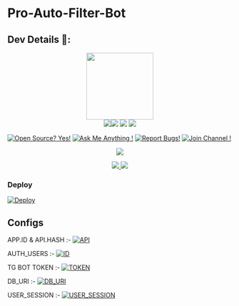 # Pro-Auto-Filter-Bot

## Dev Details 👤:

<p align="middle">
<img src="https://telegra.ph/file/226864ccdedc955297cfa.jpg" width="150" height="150"><br>
<img src="https://t.me/uniunioo"><img src="https://telegra.ph/file/8e02dfa1af35ee3f049d9.jpg"></a>
<img src="https://badgen.net/badge/Sᴛᴀᴛᴇ/Kᴇʀᴀʟᴀ/purple?icon=terminal&labelColor=red"></a>
<a href="https://telegram.dog/uniunioo"><img src="https://img.shields.io/badge/Tᴇʟᴇɢʀᴀᴍ-Cᴏɴᴛᴀᴄᴛ-blue.svg?logo=telegram"></a>
<p align="left">
</p>                                                           
                                                    
[![Open Source? Yes!](https://badgen.net/badge/Oᴘᴇɴ%20Sᴏᴜʀᴄᴇ%20%3F/Yᴇs/yellow?icon=github)](https://github.com/Kiran7994/auto-filter-bot-v2)
[![Ask Me Anything !](https://img.shields.io/badge/🤔%20Asᴋ%20Mᴇ-Aɴʏᴛʜɪɴɢ-1abc9c.svg)](https://telegram.dog/uniunioo)
[![Report Bugs!](https://badgen.net/badge/🐞%20Rᴇᴘᴏʀᴛ%20/Bᴜɢs/red)](https://telegram.dog/DARK_ANGEL_1234)
[![Join Channel !](https://badgen.net/badge/🔊%20Jᴏɪɴ%20/Cʜᴀɴɴᴇʟ/Black)](https://telegram.dog/DaRK_iNFO_CHaNNeL)

<p align="center">
  <a href="https://www.python.org">
    <img src="http://ForTheBadge.com/images/badges/made-with-python.svg">
  </a>
</p>
<p align="center">
  <a href="https://github.com/Kiran7994/auto-filter-bot-v2/stargazers">
    <img src="https://img.shields.io/github/stars/DarkAngel1234-tech/Pro-Auto-Filter-Bot?style=social">

  </a>
  
  <a href="https://github.com/Kiran7994/auto-filter-bot-v2/fork">
    <img src="https://img.shields.io/github/forks/DarkAngel1234-tech/Pro-Auto-Filter-Bot?label=Fork&style=social">

  </a>  
</p>

### Deploy

[![Deploy](https://www.herokucdn.com/deploy/button.svg)](https://heroku.com/deploy?template=https://github.com/Kiran7994/lost-life)


## Configs

APP.ID & API.HASH :- [![API](https://img.shields.io/badge/Click-Here-red?style=flat&logo=telegram)](https://telegram.dog/MT_MyTelegramOrg_Bot)

AUTH_USERS :- [![ID](https://img.shields.io/badge/Click-Here-red?style=flat&logo=telegram)](https://telegram.dog/MissRose_bot)

TG BOT TOKEN :- [![TOKEN](https://img.shields.io/badge/Click-Here-red?style=flat&logo=telegram)](https://telegram.dog/BotFather) 

DB_URI :- [![DB_URI](https://img.shields.io/badge/Click-Here-red?style=flat&logo=mongodb)](https://www.mongodb.com/cloud/atlas/lp/try2-in?utm_source=google&utm_campaign=gs_apac_india_search_core_brand_atlas_mobile&utm_term=mongodb&utm_medium=cpc_paid_search&utm_ad=e&utm_ad_campaign_id=12564980858&gclid=CjwKCAjwx6WDBhBQEiwA_dP8rcft9hLV9WxyBV4c1VMZfdmMVi9mifPxBPVbZDnhGBbQhs8rwqXQ8xoC6U8QAvD_BwE)

USER_SESSION :- [![USER_SESSION](https://img.shields.io/badge/Click-Here-red?style=flat&logo=telegram)](https://repl.it/@prgofficial/String-Gen)

